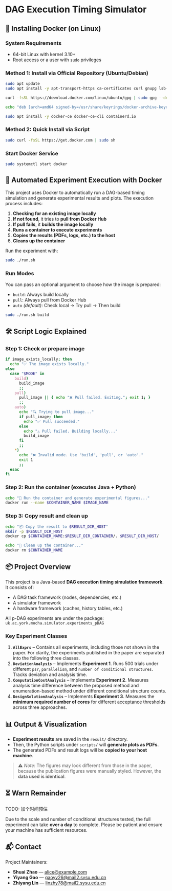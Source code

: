 # DAG Execution Timing Simulator



## 🐳 Installing Docker (on Linux)

### System Requirements

- 64-bit Linux with kernel 3.10+
- Root access or a user with `sudo` privileges

### Method 1: Install via Official Repository (Ubuntu/Debian)

```sh
sudo apt update
sudo apt install -y apt-transport-https ca-certificates curl gnupg lsb-release

curl -fsSL https://download.docker.com/linux/ubuntu/gpg | sudo gpg --dearmor -o /usr/share/keyrings/docker-archive-keyring.gpg

echo "deb [arch=amd64 signed-by=/usr/share/keyrings/docker-archive-keyring.gpg] https://download.docker.com/linux/ubuntu $(lsb_release -cs) stable" | sudo tee /etc/apt/sources.list.d/docker.list > /dev/null

sudo apt install -y docker-ce docker-ce-cli containerd.io
```

### Method 2: Quick Install via Script

```sh
sudo curl -fsSL https://get.docker.com | sudo sh
```

### Start Docker Service

```sh
sudo systemctl start docker
```





## 🚀 Automated Experiment Execution with Docker

This project uses Docker to automatically run a DAG-based timing simulation and generate experimental results and plots. The execution process includes:

1. **Checking for an existing image locally**
2. **If not found**, it tries to **pull from Docker Hub**
3. **If pull fails**, it **builds the image locally**
4. **Runs a container to execute experiments**
5. **Copies the results (PDFs, logs, etc.) to the host**
6. **Cleans up the container**

Run the experiment with:

```sh
sudo ./run.sh
```

### Run Modes

You can pass an optional argument to choose how the image is prepared:

- `build`: Always build locally
- `pull`: Always pull from Docker Hub
- `auto` *(default)*: Check local → Try pull → Then build

```sh
sudo ./run.sh build
```





## 🛠 Script Logic Explained

### Step 1: Check or prepare image

```bash
if image_exists_locally; then
  echo "✅ The image exists locally."
else
  case "$MODE" in
    build)
      build_image
      ;;
    pull)
      pull_image || { echo "❌ Pull failed. Exiting."; exit 1; }
      ;;
    auto)
      echo "🔍 Trying to pull image..."
      if pull_image; then
        echo "✅ Pull succeeded."
      else
        echo "⚠️ Pull failed. Building locally..."
        build_image
      fi
      ;;
    *)
      echo "❌ Invalid mode. Use 'build', 'pull', or 'auto'."
      exit 1
      ;;
  esac
fi
```

### Step 2: Run the container (executes Java + Python)

```bash
echo "🚀 Run the container and generate experimental figures..."
docker run --name $CONTAINER_NAME $IMAGE_NAME
```

### Step 3: Copy result and clean up

```bash
echo "📦 Copy the result to $RESULT_DIR_HOST"
mkdir -p $RESULT_DIR_HOST
docker cp $CONTAINER_NAME:$RESULT_DIR_CONTAINER/. $RESULT_DIR_HOST/

echo "🧹 Clean up the container..."
docker rm $CONTAINER_NAME
```





## 📦 Project Overview

This project is a Java-based **DAG execution timing simulation framework**. It consists of:

- A DAG task framework (nodes, dependencies, etc.)
- A simulator framework
- A hardware framework (caches, history tables, etc.)

All p-DAG experiments are under the package:
 `uk.ac.york.mocha.simulator.experiments_pDAG`

### Key Experiment Classes

1. **`AllExprs`** – Contains all experiments, including those not shown in the paper. For clarity, the experiments published in the paper are separated into the following three classes.
2. **`DeviationAnalysis`** – Implements **Experiment 1**. Runs 500 trials under different `psr`, `parallelism`, and `number of conditional structures`. Tracks deviation and analysis time.
3. **`ComputationCostAnalysis`** – Implements **Experiment 2**. Measures analysis time difference between the proposed method and enumeration-based method under different conditional structure counts.
4. **`DesignSolutionAnalysis`** – Implements **Experiment 3**. Measures the **minimum required number of cores** for different acceptance thresholds across three approaches.



## 📊 Output & Visualization

- **Experiment results** are saved in the `result/` directory.
- Then, the Python scripts under `scripts/` will **generate plots as PDFs**.
- The generated PDFs and result logs will be **copied to your host machine**.

> ⚠️ *Note*: The figures may look different from those in the paper, because the publication figures were manually styled. However, the **data used is identical**.



## ⏳ Warn Remainder

TODO: 加个时间预估

Due to the scale and number of conditional structures tested, the full experiment can take **over a day** to complete. Please be patient and ensure your machine has sufficient resources.



## 📬 Contact

Project Maintainers:

- **Shuai Zhao** — alice@example.com  
- **Yiyang Gao** — [gaoyy26@mail2.sysu.edu.cn]()
- **Zhiyang Lin** — [linzhy78@mail2.sysu.edu.cn]()

